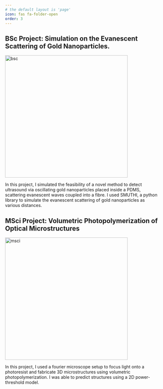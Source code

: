 ```yaml
---
# the default layout is 'page'
icon: fas fa-folder-open
order: 3
---
```


## BSc Project: **Simulation on the Evanescent Scattering of Gold Nanoparticles.**

<img src="{{site.baseurl}}/assets/img/bsc.gif" alt="bsc" width=400>

In this project, I simulated the feasibility of a novel method to detect ultrasound via oscillating gold nanoparticles placed inside a PDMS, scattering evanescent waves coupled into a fibre. I used SMUTHI, a python library to simulate the evanescent scattering of gold nanoparticles as various distances.

## MSci Project: **Volumetric Photopolymerization of Optical Microstructures**

<img src="{{site.baseurl}}/assets/img/msc.jpg" alt="msci" width=400>

In this project, I used a fourier microscope setup to focus light onto a photoresist and fabricate 3D microstructures using volumetric photopolymerization. I was able to predict structures using a 2D power-threshold model.



